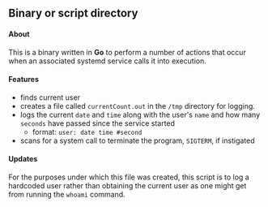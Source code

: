 ## Binary or script directory

#### About
This is a binary written in **Go** to perform a number of actions that occur when an associated systemd service calls it into execution.

#### Features
- finds current user
- creates a file called `currentCount.out` in the `/tmp` directory for logging.
- logs the current `date` and `time` along with the user's `name` and how many `seconds` have passed since the service started
  - format: `user: date time #second`
- scans for a system call to terminate the program, `SIGTERM`, if instigated

#### Updates
For the purposes under which this file was created, this script is to log a hardcoded user rather than obtaining the current user as one might get from running the `whoami` command.
